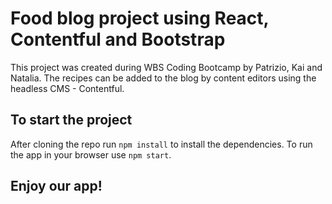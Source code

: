 # Food blog project using React, Contentful and Bootstrap

This project was created during WBS Coding Bootcamp by Patrizio, Kai and Natalia.
The recipes can be added to the blog by content editors using the headless CMS - Contentful.

## To start the project

After cloning the repo run `npm install` to install the dependencies.
To run the app in your browser use `npm start`.

## Enjoy our app!
